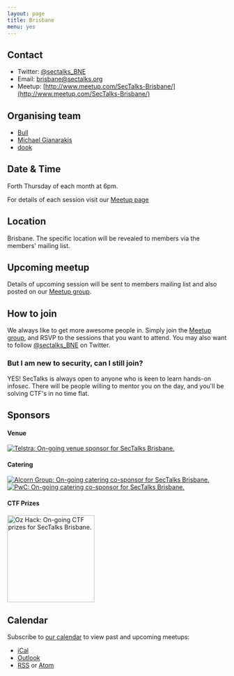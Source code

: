 ```yaml
---
layout: page
title: Brisbane 
menu: yes
---
```


## Contact 

* Twitter: [@sectalks_BNE](https://twitter.com/sectalks_BNE)
* Email: [brisbane@sectalks.org](mailto:brisbane@sectalks.org)
* Meetup: [http://www.meetup.com/SecTalks-Brisbane/](http://www.meetup.com/SecTalks-Brisbane/)

## Organising team 

* [Bull](https://twitter.com/RobertWinkel) 
* [Michael Gianarakis](https://twitter.com/mgianarakis) 
* [dook](https://twitter.com/dooktwit)

## Date & Time 

Forth Thursday of each month at 6pm.

For details of each session visit our [Meetup page](http://www.meetup.com/SecTalks-Brisbane/)

## Location 

Brisbane. The specific location will be revealed to members via the members' mailing list. 

## Upcoming meetup 

Details of upcoming session will be sent to members mailing list 
and also posted on our [Meetup group](http://www.meetup.com/SecTalks-Brisbane/).

## How to join

We always like to get more awesome people in.
Simply join the [Meetup group](http://www.meetup.com/SecTalks-Brisbane/),
and RSVP to the sessions that you want to attend.
You may also want to follow [@sectalks_BNE](https://twitter.com/sectalks_BNE) on Twitter.

### But I am new to security, can I still join?

YES! SecTalks is always open to anyone who is keen to learn hands-on infosec.
There will be people willing to mentor you on the day, and you'll be solving CTF's in no time flat.

## Sponsors
#### Venue
<a href="https://www.telstra.com.au/" 
   title="Telstra: On-going venue sponsor for SecTalks Brisbane.">
    <img src="{{ site.baseurl }}/images/sponsors/T-Primary-L-Pos-Green-RGB_300.PNG" 
         alt="Telstra: On-going venue sponsor for SecTalks Brisbane.">
</a>
#### Catering
<a href="https://alcorngroup.com/" 
   title="Alcorn Group: On-going catering co-sponsor for SecTalks Brisbane.">
    <img src="{{ site.baseurl }}/images/sponsors/AlcornGroup.png" 
         alt="Alcorn Group: On-going catering co-sponsor for SecTalks Brisbane.">
</a><br>
<a href="http://www.pwc.com.au/" 
   title="PwC: On-going catering co-sponsor for SecTalks Brisbane.">
    <img src="{{ site.baseurl }}/images/sponsors/PwC Colour_300.jpg" 
         alt="PwC: On-going catering co-sponsor for SecTalks Brisbane.">
</a>
#### CTF Prizes
<a href="https://www.ozhack.com/" 
   title="Oz Hack: On-going CTF prize sponsor for SecTalks Brisbane.">
    <img src="{{ site.baseurl }}/images/sponsors/OzHack_Logo.png" 
         alt="Oz Hack: On-going CTF prizes for SecTalks Brisbane." width="200">
</a>


## Calendar 

Subscribe to [our calendar](http://www.meetup.com/SecTalks-brisbane/events/) to view past and upcoming meetups:

* [iCal](webcal://www.meetup.com/SecTalks-brisbane/events/ical/)
* [Outlook](http://www.meetup.com/SecTalks-brisbane/events/ical/)
* [RSS](http://www.meetup.com/SecTalks-brisbane/events/rss/) or [Atom](http://www.meetup.com/SecTalks-brisbane/events/atom/)

